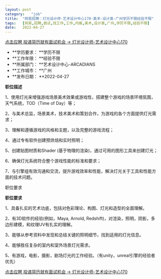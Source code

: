 ```yaml
---
layout:	post
category:	"job"
title:	"网易招聘：灯光设计师-艺术设计中心170-美术-设计类-广州学历不限经验不限"
tags:	[网易,招聘,面试,找工作,工作,内推,美术,设计类,广州,学历不限,经验不限]
date:	2022-04-27
---
```


[点击应聘 投递简历就有面试机会 ->  灯光设计师-艺术设计中心170](http://mobile.bole.netease.com/bole/boleDetail?id=33393&employeeId=346f03c3cda5f04c&key=all)



- **学历要求： **学历不限
- **工作年限： **经验不限
- **所属部门： **艺术设计中心-ARCADIANS
- **工作城市： **广州
- **发布日期： **2022-04-27



**职位描述**

1、使用灯光来增强游戏场景美术效果或游戏性，搭建整个游戏的场景环境氛围，天气系统，TOD（Time of Day）等；

2、与美术总监，场景美术，技术美术和策划合作，为游戏的各个方面提供灯光需求；

3、理解和遵循游戏的风格和主题，以及完整的游戏流程；

4、通过专有软件创建预烘焙和实时照明；

5、创建贴图材质和Shader (基于物理的渲染)，通过可用的图形工具来创建灯光；

6、确保灯光系统符合整个游戏性能的标准和要求；

7、与引擎组有效沟通和交流，提升游戏效率和性能，解决灯光关于工具和性能方面的技术问题。

职位要求



**职位要求**

1、具备扎实的艺术功底，包括对色彩理论、构图、灯光和造型的全面理解。

2、有3D软件的经验(例如，Maya, Arnold, Redshift)，对渲染，照明，阴影，多边形建模，和纹理UV有扎实的理解。

3、能够从参考资料中发现和总结关键的照明细节，找到适用的灯光信息。

4、能够胜任复杂的室内和室外场景灯光需求。

5、有游戏，电影，摄影，剧场灯光的工作经验。（有unity，unreal引擎的经验者优先）



[点击应聘 投递简历就有面试机会 ->  灯光设计师-艺术设计中心170](http://mobile.bole.netease.com/bole/boleDetail?id=33393&employeeId=346f03c3cda5f04c&key=all)